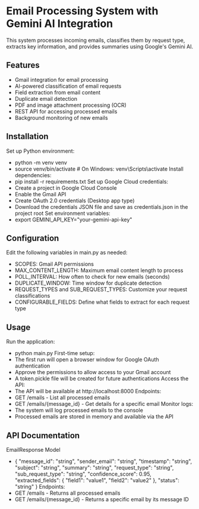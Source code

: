 # Email Processing System with Gemini AI Integration

This system processes incoming emails, classifies them by request type, extracts key information, and provides summaries using Google's Gemini AI.

## Features

- Gmail integration for email processing
- AI-powered classification of email requests
- Field extraction from email content
- Duplicate email detection
- PDF and image attachment processing (OCR)
- REST API for accessing processed emails
- Background monitoring of new emails

## Installation
Set up Python environment:
- python -m venv venv
- source venv/bin/activate  # On Windows: venv\Scripts\activate
Install dependencies:
- pip install -r requirements.txt
Set up Google Cloud credentials:
- Create a project in Google Cloud Console
- Enable the Gmail API
- Create OAuth 2.0 credentials (Desktop app type)
- Download the credentials JSON file and save as credentials.json in the project root
Set environment variables:
- export GEMINI_API_KEY="your-gemini-api-key"

## Configuration
Edit the following variables in main.py as needed:
- SCOPES: Gmail API permissions
- MAX_CONTENT_LENGTH: Maximum email content length to process
- POLL_INTERVAL: How often to check for new emails (seconds)
- DUPLICATE_WINDOW: Time window for duplicate detection
- REQUEST_TYPES and SUB_REQUEST_TYPES: Customize your request classifications
- CONFIGURABLE_FIELDS: Define what fields to extract for each request type

## Usage
Run the application:
- python main.py
First-time setup:
- The first run will open a browser window for Google OAuth authentication
- Approve the permissions to allow access to your Gmail account
- A token.pickle file will be created for future authentications
Access the API:
- The API will be available at http://localhost:8000
Endpoints:
- GET /emails - List all processed emails
- GET /emails/{message_id} - Get details for a specific email
Monitor logs:
- The system will log processed emails to the console
- Processed emails are stored in memory and available via the API

## API Documentation
EmailResponse Model
- {
  "message_id": "string",
  "sender_email": "string",
  "timestamp": "string",
  "subject": "string",
  "summary": "string",
  "request_type": "string",
  "sub_request_type": "string",
  "confidence_score": 0.95,
  "extracted_fields": {
    "field1": "value1",
    "field2": "value2"
  },
  "status": "string"
}
Endpoints:
- GET /emails - Returns all processed emails
- GET /emails/{message_id} - Returns a specific email by its message ID

